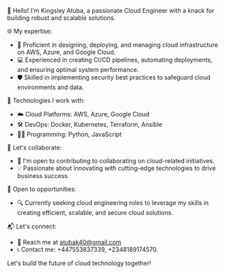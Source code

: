 👋 Hello! I'm Kingsley Atuba, a passionate Cloud Engineer with a knack for building robust and scalable solutions.

🌐 My expertise:
- 🚀 Proficient in designing, deploying, and managing cloud infrastructure on AWS, Azure, and Google Cloud.
- 💻 Experienced in creating CI/CD pipelines, automating deployments, and ensuring optimal system performance.
- 🛡️ Skilled in implementing security best practices to safeguard cloud environments and data.

🔧 Technologies I work with:
- ☁️ Cloud Platforms: AWS, Azure, Google Cloud
- 🛠️ DevOps: Docker, Kubernetes, Terraform, Ansible
- 👨‍💻 Programming: Python, JavaScript

🔗 Let's collaborate:
- 👥 I'm open to contributing to collaborating on cloud-related initiatives.
- 💡 Passionate about innovating with cutting-edge technologies to drive business success.

🌱 Open to opportunities:
- 🔍 Currently seeking cloud engineering roles to leverage my skills in creating efficient, scalable, and secure cloud solutions.

📬 Let's connect:
- 📧 Reach me at atubak40@gmail.com
- 📞 Contact me: +447553837339, +2348189174570.

Let's build the future of cloud technology together!
